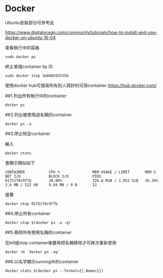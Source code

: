 # Docker

Ubuntu安裝部分可參考此

https://www.digitalocean.com/community/tutorials/how-to-install-and-use-docker-on-ubuntu-16-04



查看執行中的容器

```
sudo docker ps
```

終止某個container  by  ID

```
sudo docker stop 3e0485555356
```




使用docker hub可搜尋所有別人寫好的可用container
https://hub.docker.com/


##1.列出所有執行中的container

```
docker ps
```

##2.列出被使用過名稱的container

```
docker ps -a
```


##3.停止特定container

輸入
```
docker stats
```

會顯示類似如下
```
CONTAINER           CPU %               MEM USAGE / LIMIT       MEM %               NET I/O             BLOCK I/O           PIDS
01f51f8c9f7b        30.80%              326.6 MiB / 1.952 GiB   16.34%              3.6 MB / 522 kB     9.84 MB / 0 B       12

```

接著

```
docker stop 01f51f8c9f7b
```


##4.停止所有container

```
docker stop $(docker ps -a -q)
```

##5.移除所有使用名稱的container

在kill或stop container後要再把名稱移除才可再次重新使用

```
docker rm `docker ps -aq`
```

##6.以名字顯示running中的container

```
docker stats $(docker ps --format={{.Names}})
```